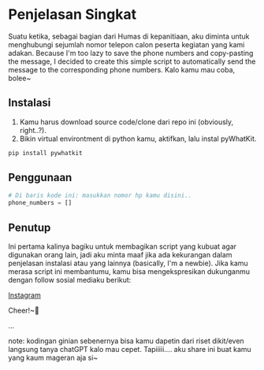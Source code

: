 # Penjelasan Singkat

Suatu ketika, sebagai bagian dari Humas di kepanitiaan, aku diminta untuk menghubungi sejumlah nomor telepon calon peserta kegiatan yang kami adakan. Because I'm too lazy to save the phone numbers and copy-pasting the message, I decided to create this simple script to automatically send the message to the corresponding phone numbers. Kalo kamu mau coba, bolee~

## Instalasi

1. Kamu harus download source code/clone dari repo ini (obviously, right..?).
2. Bikin virtual environtment di python kamu, aktifkan, lalu instal pyWhatKit.

```bash
pip install pywhatkit
```

## Penggunaan

```python
# Di baris kode ini: masukkan nomor hp kamu disini..
phone_numbers = []
```

## Penutup

Ini pertama kalinya bagiku untuk membagikan script yang kubuat agar digunakan orang lain, jadi aku minta maaf jika ada kekurangan dalam penjelasan instalasi atau yang lainnya (basically, I'm a newbie). Jika kamu merasa script ini membantumu, kamu bisa mengekspresikan dukunganmu dengan follow sosial mediaku berikut:

[Instagram](https://www.instagram.com/luji.archive/)


Cheer!~🍻

...

note: kodingan ginian sebenernya bisa kamu dapetin dari riset dikit/even langsung tanya chatGPT kalo mau cepet. Tapiiiii.... aku share ini buat kamu yang kaum mageran aja si~
